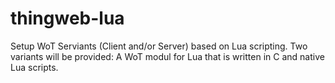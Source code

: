# thingweb-lua
Setup WoT Serviants (Client and/or Server) based on Lua scripting. Two variants will be provided: A WoT modul for Lua that is written in C and native Lua scripts.
